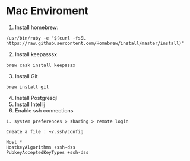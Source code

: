 # Mac Enviroment

1. Install homebrew:
  ```
  /usr/bin/ruby -e "$(curl -fsSL https://raw.githubusercontent.com/Homebrew/install/master/install)"
  ```
2. Install keepasssx
  ```
  brew cask install keepassx
  ```
3. Install Git
  ```
  brew install git
  ```
4. Install Postgresql
5. Install Intellij
6. Enable ssh connections

```
1. system preferences > sharing > remote login

Create a file : ~/.ssh/config

Host *
HostkeyAlgorithms +ssh-dss
PubkeyAcceptedKeyTypes +ssh-dss
```


